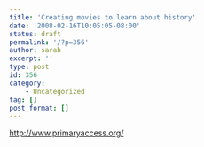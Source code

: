 ```yaml
---
title: 'Creating movies to learn about history'
date: '2008-02-16T10:05:05-08:00'
status: draft
permalink: '/?p=356'
author: sarah
excerpt: ''
type: post
id: 356
category:
    - Uncategorized
tag: []
post_format: []
---
```

http://www.primaryaccess.org/